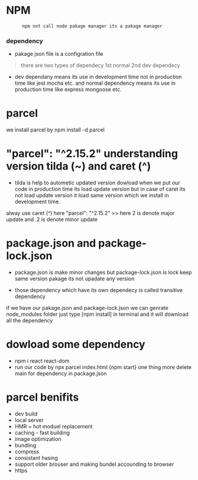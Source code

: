 # NPM 
          npm not call node pakage manager its a pakage manager 

### dependency 
- pakage json file is a configration file 
 >  there are two types of dependecy 1st normal 2nd dev dependecy

- dev dependany means its use in development time not in production time like  jest  mocha  etc.  and normal dependency means its use in production time like express  mongoose  etc.


# parcel 
 we install parcel by npm install -d parcel 

# "parcel": "^2.15.2" understanding version tilda (~)  and caret (^)
 - tilda is help to autometic updated version dowload when we put our code in production time its load update version but in case of caret its not load update version it load same version which we install in development time.

 <note> alway use caret (^) here "parcel": "^2.15.2"  >> here 2 is denote major update and .2 is denote minor update


 # package.json and package-lock.json 
 - package.json is make minor changes but package-lock.json is lock keep same version  pakage its not upadate any version 

 - those dependency which have its own dependecy is called transitive dependency 

 <note>  if we have our pakage.json and package-lock.json we can genrate node_modules folder  just type [npm install] in terminal and it will download all the dependency 


# dowload some dependency 
- npm i react react-dom 
- run our code by npx parcel index.html {npm start} one thing more delete main for dependency in package.json 


# parcel benifits 
- dev build
- local server
- HMR = hot moduel replacement
- caching - fast building
- image optimization
- bundling
- compress
- consistant hasing 
- support older brouser and making bundel accounding to browser 
- https